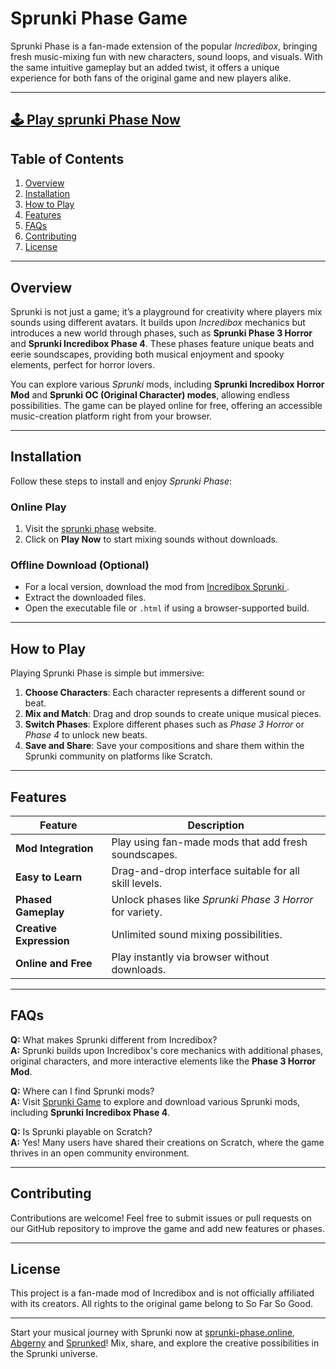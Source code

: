 # Sprunki Phase Game

Sprunki Phase is a fan-made extension of the popular *Incredibox*, bringing fresh music-mixing fun with new characters, sound loops, and visuals. With the same intuitive gameplay but an added twist, it offers a unique experience for both fans of the original game and new players alike.

---
## [🕹 Play sprunki Phase Now](https://sprunki-phase.online)

## Table of Contents
1. [Overview](#overview)  
2. [Installation](#installation)  
3. [How to Play](#how-to-play)  
4. [Features](#features)  
5. [FAQs](#faqs)  
6. [Contributing](#contributing)  
7. [License](#license)

---

## Overview
Sprunki is not just a game; it’s a playground for creativity where players mix sounds using different avatars. It builds upon *Incredibox* mechanics but introduces a new world through phases, such as **Sprunki Phase 3 Horror** and **Sprunki Incredibox Phase 4**. These phases feature unique beats and eerie soundscapes, providing both musical enjoyment and spooky elements, perfect for horror lovers.

You can explore various *Sprunki* mods, including **Sprunki Incredibox Horror Mod** and **Sprunki OC (Original Character) modes**, allowing endless possibilities. The game can be played online for free, offering an accessible music-creation platform right from your browser.

---

## Installation
Follow these steps to install and enjoy *Sprunki Phase*:

### Online Play
1. Visit the [sprunki phase](https://sprunki-phase.online) website.
2. Click on **Play Now** to start mixing sounds without downloads.

### Offline Download (Optional)
- For a local version, download the mod from [Incredibox Sprunki ](https://incrediboxsprunki.pro).
- Extract the downloaded files.
- Open the executable file or `.html` if using a browser-supported build.

---

## How to Play
Playing Sprunki Phase is simple but immersive:
1. **Choose Characters**: Each character represents a different sound or beat.
2. **Mix and Match**: Drag and drop sounds to create unique musical pieces.
3. **Switch Phases**: Explore different phases such as *Phase 3 Horror* or *Phase 4* to unlock new beats.
4. **Save and Share**: Save your compositions and share them within the Sprunki community on platforms like Scratch.

---

## Features
| **Feature**                     | **Description**                                             |
|----------------------------------|-------------------------------------------------------------|
| **Mod Integration**              | Play using fan-made mods that add fresh soundscapes.        |
| **Easy to Learn**                | Drag-and-drop interface suitable for all skill levels.      |
| **Phased Gameplay**              | Unlock phases like *Sprunki Phase 3 Horror* for variety.    |
| **Creative Expression**          | Unlimited sound mixing possibilities.                       |
| **Online and Free**              | Play instantly via browser without downloads.               |

---

## FAQs
**Q:** What makes Sprunki different from Incredibox?  
**A:** Sprunki builds upon Incredibox's core mechanics with additional phases, original characters, and more interactive elements like the **Phase 3 Horror Mod**.

**Q:** Where can I find Sprunki mods?  
**A:** Visit [Sprunki Game](https://sprunkigame.pro) to explore and download various Sprunki mods, including **Sprunki Incredibox Phase 4**.

**Q:** Is Sprunki playable on Scratch?  
**A:** Yes! Many users have shared their creations on Scratch, where the game thrives in an open community environment.

---

## Contributing
Contributions are welcome! Feel free to submit issues or pull requests on our GitHub repository to improve the game and add new features or phases.

---

## License
This project is a fan-made mod of Incredibox and is not officially affiliated with its creators. All rights to the original game belong to So Far So Good.

---

Start your musical journey with Sprunki now at [sprunki-phase.online](https://sprunki-phase.online), [Abgerny](https://abgerny.buzz) and [Sprunked](https://sprunked.pro)! Mix, share, and explore the creative possibilities in the Sprunki universe.

